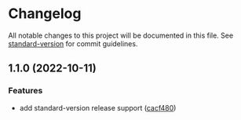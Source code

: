 # Changelog

All notable changes to this project will be documented in this file. See [standard-version](https://github.com/conventional-changelog/standard-version) for commit guidelines.

## 1.1.0 (2022-10-11)


### Features

* add standard-version release support ([cacf480](https://github.com/jakevollkommer/Tracks/commit/cacf480d859c33631cc9cf1ba33c9c2c6524d176))
